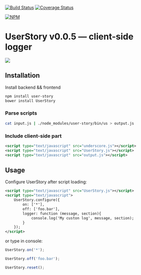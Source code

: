 [![Build Status](https://secure.travis-ci.org/piumosso/UserStory.png)](http://travis-ci.org/piumosso/UserStory)
[![Coverage Status](https://coveralls.io/repos/piumosso/UserStory/badge.png)](https://coveralls.io/r/piumosso/UserStory)

[![NPM](https://nodei.co/npm/user-story.png)](https://nodei.co/npm/user-story/)


# UserStory v0.0.5 — client-side logger

![](https://raw.github.com/piumosso/UserStory/master/example/example.png)


## Installation


Install backend && frontend

```bash
npm install user-story
bower install UserStory
```


### Parse scripts

```bash
cat input.js | ./node_modules/user-story/bin/us > output.js
```


### Include client-side part

```xml
<script type="text/javascript" src="underscore.js"></script>
<script type="text/javascript" src="UserStory.js"></script>
<script type="text/javascript" src="output.js"></script>
```


## Usage


Configure UserStory after script loading:

```xml
<script type="text/javascript" src="UserStory.js"></script>
<script type="text/javascript">
    UserStory.configure({
        on: ['*'],
        off: ['foo.bar'],
        logger: function (message, section){
            console.log('My custon log', message, section);
        }
    });
</script>
```

or type in console:


```javascript
UserStory.on('*');
```

```javascript
UserStory.off('foo.bar');
```

```javascript
UserStory.reset();
```
